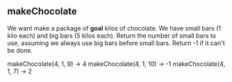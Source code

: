 ## makeChocolate 

We want make a package of **goal** kilos of chocolate. We have small bars (1 kilo each) and big bars (5 kilos each). Return the number of small bars to use, assuming we always use big bars before small bars. Return -1 if it can't be done. 

makeChocolate(4, 1, 9) → 4
makeChocolate(4, 1, 10) → -1
makeChocolate(4, 1, 7) → 2
